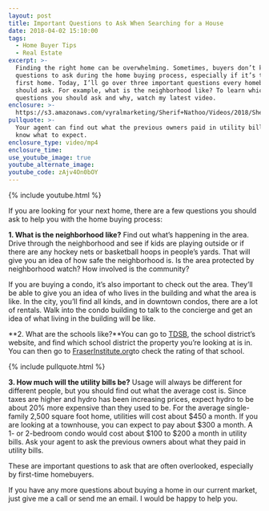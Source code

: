 ```yaml
---
layout: post
title: Important Questions to Ask When Searching for a House
date: 2018-04-02 15:10:00
tags:
  - Home Buyer Tips
  - Real Estate
excerpt: >-
  Finding the right home can be overwhelming. Sometimes, buyers don’t know which
  questions to ask during the home buying process, especially if it’s their
  first home. Today, I’ll go over three important questions every homebuyer
  should ask. For example, what is the neighborhood like? To learn which other
  questions you should ask and why, watch my latest video.
enclosure: >-
  https://s3.amazonaws.com/vyralmarketing/Sherif+Nathoo/Videos/2018/Sherif+Nathoo+Team-+Important+Questions+to+Ask+When+Searching+for+a+House.mp4
pullquote: >-
  Your agent can find out what the previous owners paid in utility bills so you
  know what to expect.
enclosure_type: video/mp4
enclosure_time:
use_youtube_image: true
youtube_alternate_image:
youtube_code: zAjv4On0bOY
---
```


{% include youtube.html %}

If you are looking for your next home, there are a few questions you should ask to help you with the home buying process:

**1. What is the neighborhood like?** Find out what’s happening in the area. Drive through the neighborhood and see if kids are playing outside or if there are any hockey nets or basketball hoops in people’s yards. That will give you an idea of how safe the neighborhood is. Is the area protected by neighborhood watch? How involved is the community?

If you are buying a condo, it’s also important to check out the area. They’ll be able to give you an idea of who lives in the building and what the area is like. In the city, you’ll find all kinds, and in downtown condos, there are a lot of rentals. Walk into the condo building to talk to the concierge and get an idea of what living in the building will be like.

**2. What are the schools like?**You can go to [TDSB](http://www.tdsb.on.ca/), the school district’s website, and find which school district the property you’re looking at is in. You can then go to [FraserInstitute.org](https://www.fraserinstitute.org/)to check the rating of that school.

{% include pullquote.html %}

**3. How much will the utility bills be?** Usage will always be different for different people, but you should find out what the average cost is. Since taxes are higher and hydro has been increasing prices, expect hydro to be about 20% more expensive than they used to be. For the average single-family 2,500 square foot home, utilities will cost about $450 a month. If you are looking at a townhouse, you can expect to pay about $300 a month. A 1- or 2-bedroom condo would cost about $100 to $200 a month in utility bills. Ask your agent to ask the previous owners about what they paid in utility bills.

These are important questions to ask that are often overlooked, especially by first-time homebuyers.

If you have any more questions about buying a home in our current market, just give me a call or send me an email. I would be happy to help you.
